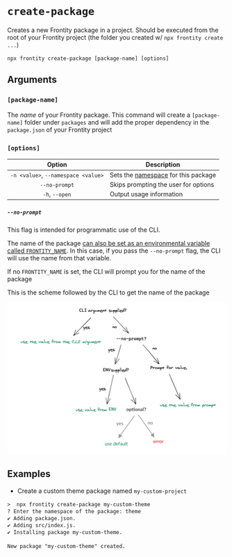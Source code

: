 # `create-package`

Creates a new Frontity package in a project.
Should be executed from the root of your Frontity project (the folder you created w/ `npx frontity create ...`)

```shell
npx frontity create-package [package-name] [options]
```

## Arguments

### **`[package-name]`**

The _name_ of your Frontity package.
This command will create a `[package-name]` folder under `packages` and will add the proper dependency in the `package.json` of your Frontity project

### **`[options]`**

|     Option      | Description                                     |
| :-------------: | ----------------------------------------------- |
| `-n <value>`, `--namespace <value>`  | Sets the [namespace](https://docs.frontity.org/learning-frontity/namespaces) for this package                 |
| `--no-prompt`  | Skips prompting the user for options          |
| `-h`, `--open`  | Output usage information |

##### `--no-prompt`

This flag is intended for programmatic use of the CLI.

The name of the package [can also be set as an environmental variable called `FRONTITY_NAME`](https://github.com/frontity/frontity/blob/107d3543ce5463186809b7e6f50ca31ffbdc107d/packages/frontity/src/cli/create-package.ts#L32). In this case, if you pass the `--no-prompt` flag, the CLI will use the name from that variable.

If no `FRONTITY_NAME` is set, the CLI will prompt you for the name of the package

This is the scheme followed by the CLI to get the name of the package 

![](../.gitbook/assets/cli-arguments.png)


## Examples

- Create a custom theme package named `my-custom-project`

```shell
>  npx frontity create-package my-custom-theme
? Enter the namespace of the package: theme
✔ Adding package.json.
✔ Adding src/index.js.
✔ Installing package my-custom-theme.

New package "my-custom-theme" created.
```
